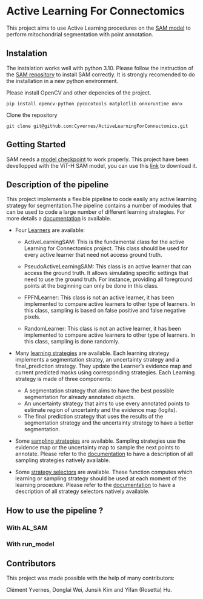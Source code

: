 # Active Learning For Connectomics

This project aims to use Active Learning procedures on the [SAM model](https://github.com/facebookresearch/segment-anything) to perform mitochondrial segmentation with point annotation.

## Instalation

The instalation works well with python 3.10. Please follow the instruction of the [SAM repository](https://github.com/facebookresearch/segment-anything#installation) to install SAM correctly. It is strongly recomended to do the installation in a new python environment.

Please install OpenCV and other depencies of the project.

```
pip install opencv-python pycocotools matplotlib onnxruntime onnx
```

Clone the repository

```
git clone git@github.com:Cyvernes/ActiveLearningForConnectomics.git
```

## Getting Started

SAM needs a [model checkpoint](git@github.com:Cyvernes/ActiveLearningForConnectomics.git) to work properly. This project have been devellopped with the ViT-H SAM model, you can use this [link](https://dl.fbaipublicfiles.com/segment_anything/sam_vit_h_4b8939.pth) to download it.

## Description of the pipeline

This project implements a flexible pipeline to code easily any active learning strategy for segmentation.The pipeline contains a number of modules that can be used to code a large number of different learning strategies. For more details a [documentation](https://cyvernes.github.io/AL_Docs/index.html#welcome-to-active-learning-for-connectomics-s-documentation) is available.

- Four [Learners](https://cyvernes.github.io/AL_Docs/Learners.html#module-Learners) are available: 
    - ActiveLearningSAM: This is the fundamental class for the active Learning for Connectomics project. This class should be used for every active learner that need not access ground truth.

    - PseudoActiveLearningSAM: This class is an active learner that can access the ground truth. It allows simulating specific settings that need to use the ground truth. For instance, providing all foreground points at the beginning can only be done in this class.

    - FPFNLearner: This class is not an active learner, it has been implemented to compare active learners to other type of learners. In this class, sampling is based on false positive and false negative pixels.

    - RandomLearner: This class is not an active learner, it has been implemented to compare active learners to other type of learners. In this class, sampling is done randomly. 
    
- Many [learning strategies](https://cyvernes.github.io/AL_Docs/learning_strategies.html#module-learning_strategies) are available. Each learning strategy implements a segmentation stratey, an uncertainty strategy and a final_prediction strategy. They update the Learner’s evidence map and current predicted masks using corresponding strategies. Each Learning strategy is made of three components:
    - A segmentation strategy that aims to have the best possible segmentation for already annotated objects.
    - An uncertainty strategy that aims to use every annotated points to estimate region of uncertainty and the evidence map (logits).
    - The final prediction strategy that uses the results of the segmentation strategy and the uncertainty strategy to have a better segmentation.

- Some [sampling strategies](https://cyvernes.github.io/AL_Docs/next_seeds_strategies.html#module-next_seeds_strategies) are available. Sampling strategies use the evidence map or the uncertainty map to sample the next points to annotate. Please refer to the [documentation](https://cyvernes.github.io/AL_Docs/next_seeds_strategies.html#module-next_seeds_strategies) to have a description of all sampling strategies natively available.

- Some [strategy selectors](https://cyvernes.github.io/AL_Docs/strategy_selectors.html#module-strategy_selectors) are available. These function computes which learning or sampling strategy should be used at each moment of the learning procedure. Please refer to the [documentation](https://cyvernes.github.io/AL_Docs/strategy_selectors.html) to have a description of all strategy selectors natively available.

## How to use the pipeline ?
### With AL_SAM


### With run_model


## Contributors

This project was made possible with the help of many contributors:

Clément Yvernes, Donglai Wei, Junsik Kim and Yifan (Rosetta) Hu.

